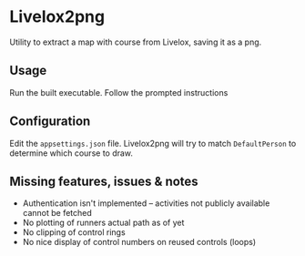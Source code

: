 # Livelox2png
Utility to extract a map with course from Livelox, saving it as a png.

## Usage
Run the built executable. Follow the prompted instructions

## Configuration
Edit the `appsettings.json` file. Livelox2png will try to match `DefaultPerson` to determine which course to draw.

## Missing features, issues & notes
* Authentication isn't implemented – activities not publicly available cannot be fetched
* No plotting of runners actual path as of yet
* No clipping of control rings
* No nice display of control numbers on reused controls (loops)